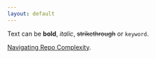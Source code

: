 ```yaml
---
layout: default
---
```


Text can be **bold**, _italic_, ~~strikethrough~~ or `keyword`.

[Navigating Repo Complexity](./navigating-repo-complexity.html).

